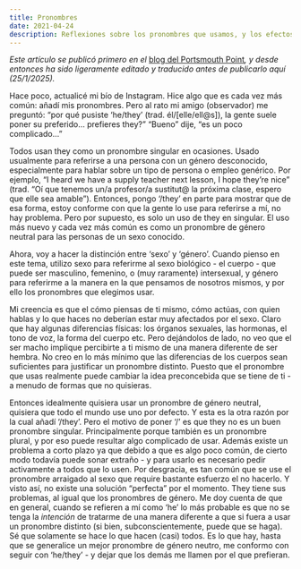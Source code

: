 ```yaml
---
title: Pronombres
date: 2021-04-24
description: Reflexiones sobre los pronombres que usamos, y los efectos que tienen en nosotros.
---
```


<p>
<em>Este artículo se publicó primero en el </em><a
href="https://portsmouthpoint.blogspot.com/2021/04/pronouns.html">blog del
Portsmouth Point</a><em>, y desde entonces ha sido ligeramente editado y
traducido antes de publicarlo aquí (25/1/2025).</em>
</p>

<p>
Hace poco, actualicé mi bío de Instagram. Hice algo que es cada vez más común:
añadí mis pronombres. Pero al rato mi amigo (observador) me preguntó: “por qué
pusiste ‘he/they’ (trad. él/[elle/ell@s]), la gente suele poner su preferido…
prefieres they?” “Bueno” dije, “es un poco complicado…”
</p>
<p>
Todos usan they como un pronombre singular en ocasiones. Usado usualmente para
referirse a una persona con un género desconocido, especialmente para hablar
sobre un tipo de persona o empleo genérico. Por ejemplo, “I heard we have a
supply teacher next lesson, I hope they’re nice” (trad. “Oí que tenemos un/a
profesor/a sustitut@ la próxima clase, espero que elle sea amable”). Entonces,
pongo ‘/they’ en parte para mostrar que de esa forma, estoy conforme con que la
gente lo use para referirse a mí, no hay problema. Pero por supuesto, es solo un
uso de they en singular. El uso más nuevo y cada vez más común es como un
pronombre de género neutral para las personas de un sexo conocido.
</p>
<p>
Ahora, voy a hacer la distinción entre ‘sexo’ y ‘género’. Cuando pienso en este
tema, utilizo sexo para referirme al sexo biológico - el cuerpo - que puede ser
masculino, femenino, o (muy raramente) intersexual, y género para referirme a la
manera en la que pensamos de nosotros mismos, y por ello los pronombres que
elegimos usar.
</p>
<p>
Mi creencia es que el cómo piensas de ti mismo, cómo actúas, con quien hablas y
lo que haces no deberían estar muy afectados por el sexo. Claro que hay algunas
diferencias físicas: los órganos sexuales, las hormonas, el tono de voz, la
forma del cuerpo etc. Pero dejándolos de lado, no veo que el ser macho implique
percibirte a ti mismo de una manera diferente de ser hembra. No creo en lo más
mínimo que las diferencias de los cuerpos sean suficientes para justificar un
pronombre distinto. Puesto que el pronombre que usas realmente puede cambiar la
idea preconcebida que se tiene de ti - a menudo de formas que no quisieras.
</p>
<p>
Entonces idealmente quisiera usar un pronombre de género neutral, quisiera que
todo el mundo use uno por defecto. Y esta es la otra razón por la cual añadí
‘/they’. Pero el motivo de poner ‘/’ es que they no es un buen pronombre
singular. Principalmente porque también es un pronombre plural, y por eso puede
resultar algo complicado de usar. Además existe un problema a corto plazo ya que
debido a que es algo poco común, de cierto modo todavía puede sonar extraño - y
para usarlo es necesario pedir activamente a todos que lo usen. Por desgracia,
es tan común que se use el pronombre arraigado al sexo que require bastante
esfuerzo el no hacerlo. Y visto así, no existe una solución “perfecta” por el
momento. They tiene sus problemas, al igual que los pronombres de género. Me doy
cuenta de que en general, cuando se refieren a mí como ‘he’ lo más probable es
que no se tenga la <em>intención</em> de tratarme de una manera diferente a que
si fuera a usar un pronombre distinto (si bien, subconscientemente, puede que se
haga). Sé que solamente se hace lo que hacen (casi) todos. Es lo que hay, hasta
que se generalice un mejor pronombre de género neutro, me conformo con seguir
con ‘he/they’ - y dejar que los demás me llamen por el que prefieran.
</p>